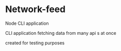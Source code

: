 # Network-feed
Node CLI application

<p> CLI application fetching data from many api s at once </p>
<p> created for testing purposes </p>
